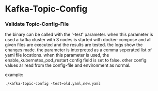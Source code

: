 Kafka-Topic-Config
===========



### Validate Topic-Config-File

the binary can be called with the '-test' parameter. 
when this parameter is used a kafka cluster with 3 nodes is started with docker-compose and all given files are executed and the results are tested. the logs show the changes made.
the parameter is interpreted as a comma seperated list of yaml file locations.
when this parameter is used, the enable_kubernetes_pod_restart config field is set to false. other config values ar read from the config-file and environment as normal.

example:
```
./kafka-topic-config -test=old.yaml,new.yaml
```